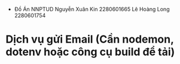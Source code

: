 - Đồ Án NNPTUD Nguyễn Xuân Kin 2280601665 Lê Hoàng Long 2280601754

# Dịch vụ gửi Email (Cần nodemon, dotenv hoặc công cụ build để tải)
